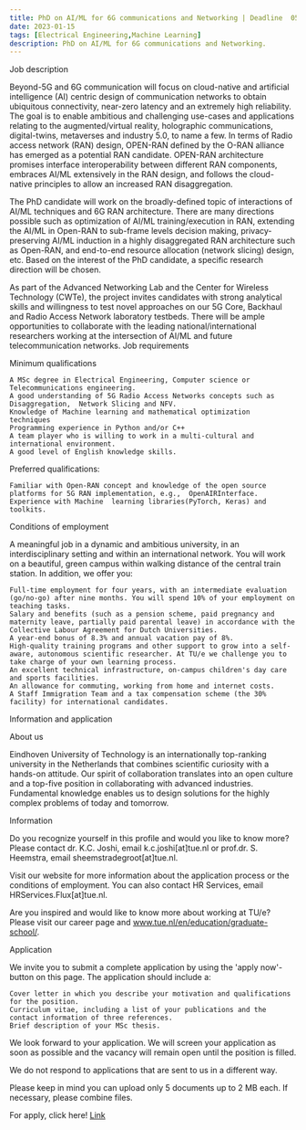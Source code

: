 ```yaml
---
title: PhD on AI/ML for 6G communications and Networking | Deadline  05/02/2023 
date: 2023-01-15
tags: [Electrical Engineering,Machine Learning]
description: PhD on AI/ML for 6G communications and Networking.
---
```


Job description

Beyond-5G and 6G communication will focus on cloud-native and artificial intelligence (AI) centric design of communication networks to obtain ubiquitous connectivity, near-zero latency  and an extremely high reliability. The goal is to enable ambitious and challenging use-cases and applications relating to the augmented/virtual reality, holographic communications, digital-twins, metaverses and industry 5.0, to name a few. In terms of Radio access network (RAN) design,  OPEN-RAN defined by the O-RAN alliance has emerged as a potential RAN candidate. OPEN-RAN architecture promises interface interoperability between different RAN components, embraces AI/ML extensively in the RAN design, and follows the cloud-native principles to allow an increased RAN disaggregation.

The PhD candidate will work on the broadly-defined topic of interactions of AI/ML techniques and 6G RAN architecture. There are many directions possible such as optimization of AI/ML training/execution in RAN, extending the AI/ML in Open-RAN to sub-frame levels decision making, privacy-preserving AI/ML induction in a highly disaggregated RAN architecture such as Open-RAN,  and end-to-end resource allocation (network slicing) design, etc.  Based on the interest of the PhD candidate, a specific research direction will be chosen.

As part of the Advanced Networking Lab and the Center for Wireless Technology (CWTe), the project invites candidates with strong analytical skills and willingness to test novel approaches on our 5G Core, Backhaul and Radio Access Network laboratory testbeds. There will be ample opportunities to collaborate with the leading national/international researchers working at the intersection of AI/ML and future telecommunication networks.
Job requirements

Minimum qualifications

    A MSc degree in Electrical Engineering, Computer science or Telecommunications engineering.
    A good understanding of 5G Radio Access Networks concepts such as Disaggregation,  Network Slicing and NFV.
    Knowledge of Machine learning and mathematical optimization  techniques
    Programming experience in Python and/or C++
    A team player who is willing to work in a multi-cultural and international environment.
    A good level of English knowledge skills.

Preferred qualifications:

    Familiar with Open-RAN concept and knowledge of the open source platforms for 5G RAN implementation, e.g.,  OpenAIRInterface.
    Experience with Machine  learning libraries(PyTorch, Keras) and toolkits.

Conditions of employment

A meaningful job in a dynamic and ambitious university, in an interdisciplinary setting and within an international network. You will work on a beautiful, green campus within walking distance of the central train station. In addition, we offer you:

    Full-time employment for four years, with an intermediate evaluation (go/no-go) after nine months. You will spend 10% of your employment on teaching tasks.
    Salary and benefits (such as a pension scheme, paid pregnancy and maternity leave, partially paid parental leave) in accordance with the Collective Labour Agreement for Dutch Universities.
    A year-end bonus of 8.3% and annual vacation pay of 8%.
    High-quality training programs and other support to grow into a self-aware, autonomous scientific researcher. At TU/e we challenge you to take charge of your own learning process.
    An excellent technical infrastructure, on-campus children's day care and sports facilities.
    An allowance for commuting, working from home and internet costs.
    A Staff Immigration Team and a tax compensation scheme (the 30% facility) for international candidates.

Information and application

About us

Eindhoven University of Technology is an internationally top-ranking university in the Netherlands that combines scientific curiosity with a hands-on attitude. Our spirit of collaboration translates into an open culture and a top-five position in collaborating with advanced industries. Fundamental knowledge enables us to design solutions for the highly complex problems of today and tomorrow. 

Information

Do you recognize yourself in this profile and would you like to know more?
Please contact dr. K.C. Joshi, email k.c.joshi[at]tue.nl or prof.dr. S. Heemstra, email sheemstradegroot[at]tue.nl.

Visit our website for more information about the application process or the conditions of employment. You can also contact HR Services, email HRServices.Flux[at]tue.nl.

Are you inspired and would like to know more about working at TU/e? Please visit our career page and www.tue.nl/en/education/graduate-school/.

Application

We invite you to submit a complete application by using the 'apply now'-button on this page.
The application should include a:

    Cover letter in which you describe your motivation and qualifications for the position.
    Curriculum vitae, including a list of your publications and the contact information of three references.
    Brief description of your MSc thesis.

We look forward to your application.
We will screen your application as soon as possible and the vacancy will remain open until the position is filled.

We do not respond to applications that are sent to us in a different way.

Please keep in mind you can upload only 5 documents up to 2 MB each. If necessary, please combine files.

For apply, click here! [Link](/src/https://jobs.tue.nl/en/vacancy/phd-on-ai-ml-for-6g-communications-and-networking-974210.html)
